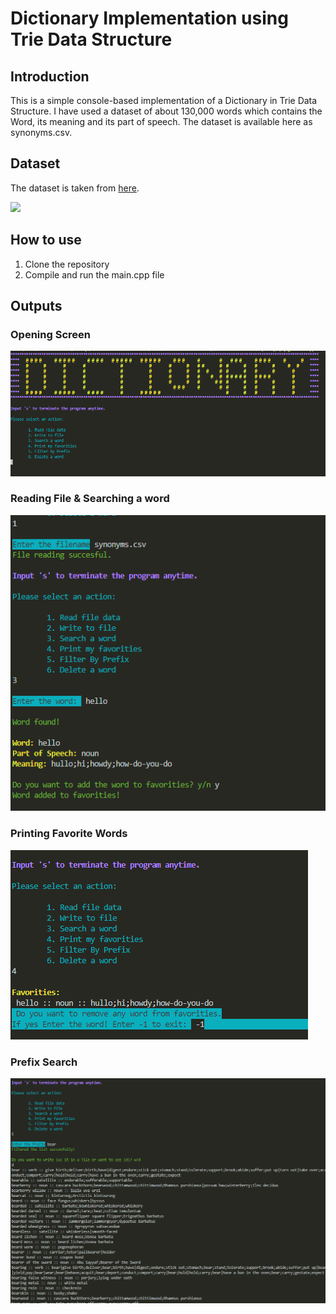 # Dictionary Implementation using Trie Data Structure

## Introduction

This is a simple console-based implementation of a Dictionary in Trie Data Structure. I have used a dataset of about 130,000 words which contains the Word, its meaning and its part of speech. The dataset is available here as synonyms.csv. 

## Dataset

The dataset is taken from [here](https://drive.google.com/drive/folders/1bATg0wUKU3aRIO3uHRe31IgV2cd7GDIh).

<img src="https://i.ytimg.com/vi/qA8l8TAMyig/maxresdefault.jpg"/>

## How to use

1. Clone the repository
2. Compile and run the main.cpp file

## Outputs

### Opening Screen

![open](/Outputs/1.png)

### Reading File & Searching a word

![search](/Outputs/2-3.png)

### Printing Favorite Words

![fav](/Outputs/4.png)

### Prefix Search

![prefix](/Outputs/5.png)
